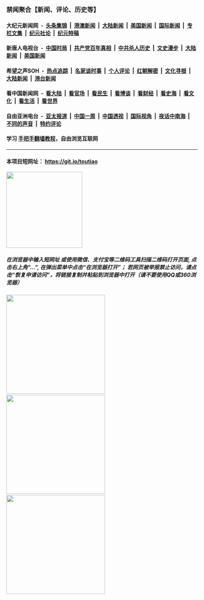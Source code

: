 ### 禁闻聚合【新闻、评论、历史等】

#### 大纪元新闻网 &nbsp;-&nbsp; [头条集锦](indexes/E头条集锦.md?t=03170831) &nbsp;|&nbsp; [港澳新闻](indexes/E港澳新闻.md?t=03170831)  &nbsp;|&nbsp; [大陆新闻](indexes/E大陆新闻.md?t=03170831) &nbsp;|&nbsp; [美国新闻](indexes/E美国新闻.md?t=03170831) &nbsp;|&nbsp; [国际新闻](indexes/E国际新闻.md?t=03170831) &nbsp;|&nbsp; [专栏文集](indexes/E专栏文集.md?t=03170831) &nbsp;|&nbsp; [纪元社论](indexes/E纪元社论.md?t=03170831) &nbsp;|&nbsp; [纪元特稿](indexes/E纪元特稿.md?t=03170831) 

#### 新唐人电视台 &nbsp;-&nbsp; [中国时局](indexes/N中国时局.md?t=03170831) &nbsp;|&nbsp; [共产党百年真相](indexes/N共产党百年真相.md?t=03170831) &nbsp;|&nbsp; [中共杀人历史](indexes/N中共杀人历史.md?t=03170831) &nbsp;|&nbsp; [文史漫步](indexes/N文史漫步.md?t=03170831) &nbsp;|&nbsp; [大陆新闻](indexes/N大陆新闻.md?t=03170831) &nbsp;|&nbsp; [美国新闻](indexes/N美国新闻.md?t=03170831)

#### 希望之声SOH &nbsp;-&nbsp; [热点追踪](indexes/H热点追踪.md?t=03170831) &nbsp;|&nbsp; [名家谈时事](indexes/H名家谈时事.md?t=03170831) &nbsp;|&nbsp; [个人评论](indexes/H个人评论.md?t=03170831)  &nbsp;|&nbsp; [红朝解密](indexes/H红朝解密.md?t=03170831) &nbsp;|&nbsp; [文化寻根](indexes/H文化寻根.md?t=03170831) &nbsp;|&nbsp; [大陆新闻](indexes/H大陆新闻.md?t=03170831) &nbsp;|&nbsp; [港台新闻](indexes/H港台新闻.md?t=03170831)

#### 看中国新闻网 &nbsp;-&nbsp; [看大陆](indexes/S看大陆.md?t=03170831) &nbsp;|&nbsp; [看官场](indexes/S看官场.md?t=03170831) &nbsp;|&nbsp; [看民生](indexes/S看民生.md?t=03170831)  &nbsp;|&nbsp; [看博谈](indexes/S看博谈.md?t=03170831) &nbsp;|&nbsp; [看财经](indexes/S看财经.md?t=03170831) &nbsp;|&nbsp; [看史海](indexes/S看史海.md?t=03170831) &nbsp;|&nbsp; [看文化](indexes/S看文化.md?t=03170831) &nbsp;|&nbsp; [看生活](indexes/S看生活.md?t=03170831) &nbsp;|&nbsp; [看世界](indexes/S看世界.md?t=03170831)

#### 自由亚洲电台 &nbsp;-&nbsp; [亚太报道](indexes/R亚太报道.md?t=03170831) &nbsp;|&nbsp; [中国一周](indexes/R中国一周.md?t=03170831) &nbsp;|&nbsp; [中国透视](indexes/R中国透视.md?t=03170831)  &nbsp;|&nbsp; [国际视角](indexes/R国际视角.md?t=03170831) &nbsp;|&nbsp; [夜话中南海](indexes/R夜话中南海.md?t=03170831) &nbsp;|&nbsp; [不同的声音](indexes/R不同的声音.md?t=03170831) &nbsp;|&nbsp; [特约评论](indexes/R特约评论.md?t=03170831)

#### 学习 [手把手翻墙教程](https://github.com/gfw-breaker/guides/wiki)，自由浏览互联网

----

#### 本项目短网址： https://git.io/toutiao
<img src="https://raw.githubusercontent.com/gfw-breaker/banned-news/master/scripts/img/qr.png" width="200px"/>  

##### 在浏览器中输入短网址 或使用微信、支付宝等二维码工具扫描二维码打开页面, 点击右上角"...", 在弹出菜单中点击“在浏览器打开”； 若网页被举报禁止访问，请点击“恢复申请访问”，将链接复制并粘贴到浏览器中打开（请不要使用QQ或360浏览器）

<img src="https://raw.githubusercontent.com/gfw-breaker/banned-news/master/scripts/img/1.png" width="260px"/> &nbsp; <img src="https://raw.githubusercontent.com/gfw-breaker/banned-news/master/scripts/img/2.png" width="260px"/> &nbsp; <img src="https://raw.githubusercontent.com/gfw-breaker/banned-news/master/scripts/img/3.png" width="260px"/>
